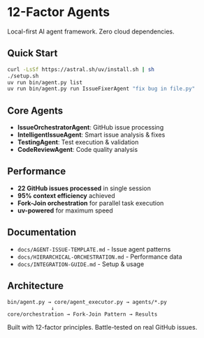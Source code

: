 # 12-Factor Agents

Local-first AI agent framework. Zero cloud dependencies.

## Quick Start
```bash
curl -LsSf https://astral.sh/uv/install.sh | sh
./setup.sh
uv run bin/agent.py list
uv run bin/agent.py run IssueFixerAgent "fix bug in file.py"
```

## Core Agents
- **IssueOrchestratorAgent**: GitHub issue processing
- **IntelligentIssueAgent**: Smart issue analysis & fixes  
- **TestingAgent**: Test execution & validation
- **CodeReviewAgent**: Code quality analysis

## Performance
- **22 GitHub issues processed** in single session
- **95% context efficiency** achieved
- **Fork-Join orchestration** for parallel task execution
- **uv-powered** for maximum speed

## Documentation
- `docs/AGENT-ISSUE-TEMPLATE.md` - Issue agent patterns
- `docs/HIERARCHICAL-ORCHESTRATION.md` - Performance data
- `docs/INTEGRATION-GUIDE.md` - Setup & usage

## Architecture
```
bin/agent.py → core/agent_executor.py → agents/*.py
              ↓
core/orchestration → Fork-Join Pattern → Results
```

Built with 12-factor principles. Battle-tested on real GitHub issues.